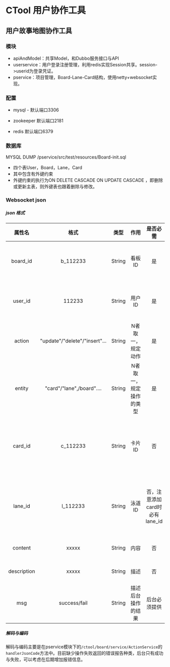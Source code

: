 # CTool 用户协作工具

## 用户故事地图协作工具



### 模块

- apiAndModel：共享Model，和Dubbo服务接口与API
- userservice：用户登录注册管理，利用redis实现Session共享。session->userid为登录凭证。
- pservice：项目管理，Board-Lane-Card结构，使用netty+websocket实现。

### 配置
- mysql - 默认端口3306

- zookeeper 默认端口2181

- redis 默认端口6379

### 数据库

MYSQL DUMP  /pservice/src/test/resources/Board-init.sql

- 四个表User，Board，Lane，Card
- 其中包含有外键约束
- 外键约束的执行为ON DELETE CASCADE ON UPDATE CASCADE ，即删除或更新主表，则外键表也跟着删除与修改。



### Websocket json

##### json 格式

|   属性名    |             格式              |  类型  |          作用           |           是否必需            |               备注                |
| :---------: | :---------------------------: | :----: | :---------------------: | :---------------------------: | :-------------------------------: |
|  board_id   |           b_112233            | String |         看板ID          |              是               |       前端页面应保有该属性        |
|   user_id   |            112233             | String |         用户ID          |              是               |       前端页面应保有该属性        |
|   action    | "update"/"delete"/"insert"... | String |    N者取一，规定动作    |              是               |                无                 |
|   entity    |   "card"/"lane",/board"....   | String | N者取一，规定操作的类型 |              是               |                无                 |
|   card_id   |           c_112233            | String |         卡片ID          |              否               | insert card操作时后端会添加该字段 |
|   lane_id   |           l_112233            | String |         泳道ID          | 否，注意添加card时必有lane_id | insert lane操作时后端会添加该字段 |
|   content   |             xxxxx             | String |          内容           |              否               |           后端HTML过滤            |
| description |             xxxxx             | String |          描述           |              否               |           后端HTML过滤            |
|     msg     |         success/fail          | String |   描述后台操作的结果    |         后台必须提供          |             成功标志              |





##### 解码与编码

​	解码与编码主要是在pservice模块下的`/ctool/board/service/ActionService`的`handlerJsonCode`方法中。目前缺少操作失败返回的错误报告种类，后台只有成功与失败，可以考虑在后期增加报错信息。

